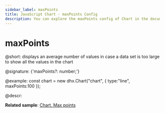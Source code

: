 ```yaml
---
sidebar_label: maxPoints
title: JavaScript Chart - maxPoints Config 
description: You can explore the maxPoints config of Chart in the documentation of the DHTMLX JavaScript UI library. Browse developer guides and API reference, try out code examples and live demos, and download a free 30-day evaluation version of DHTMLX Suite 7.
---
```


# maxPoints

@short: displays an average number of values in case a data set is too large to show all the values in the chart

@signature: {'maxPoints?: number;'}

@example:
const chart = new dhx.Chart("chart", {
	type:"line",
	maxPoints:100
});

@descr:

**Related sample**: [Chart. Max points](https://snippet.dhtmlx.com/6917eudu)

[comment]: # (@related: chart/configuration_properties.md#main-properties)
